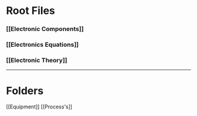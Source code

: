 # Root Files

### [[Electronic Components]]
### [[Electronics Equations]]
### [[Electronic Theory]]

---

# Folders

[[Equipment]]
[[Process's]]

